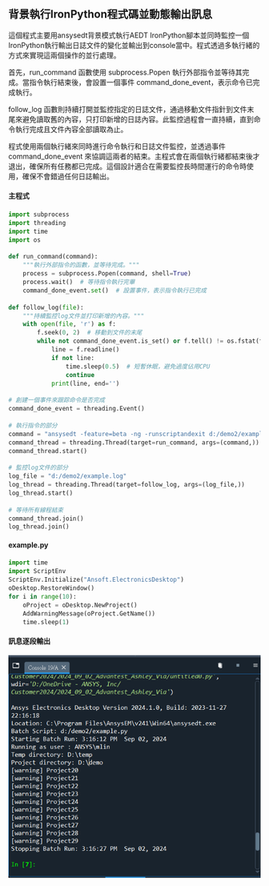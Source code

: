 背景執行IronPython程式碼並動態輸出訊息
---
這個程式主要用ansysedt背景模式執行AEDT IronPython腳本並同時監控一個IronPython執行輸出日誌文件的變化並輸出到console當中。程式透過多執行緒的方式來實現這兩個操作的並行處理。

首先，run_command 函數使用 subprocess.Popen 執行外部指令並等待其完成。當指令執行結束後，會設置一個事件 command_done_event，表示命令已完成執行。

follow_log 函數則持續打開並監控指定的日誌文件，通過移動文件指針到文件末尾來避免讀取舊的內容，只打印新增的日誌內容。此監控過程會一直持續，直到命令執行完成且文件內容全部讀取為止。

程式使用兩個執行緒來同時進行命令執行和日誌文件監控，並透過事件 command_done_event 來協調這兩者的結束。主程式會在兩個執行緒都結束後才退出，確保所有任務都已完成。這個設計適合在需要監控長時間運行的命令時使用，確保不會錯過任何日誌輸出。

#### 主程式
```python
import subprocess
import threading
import time
import os

def run_command(command):
    """執行外部指令的函數，並等待完成。"""
    process = subprocess.Popen(command, shell=True)
    process.wait()  # 等待指令執行完畢
    command_done_event.set()  # 設置事件，表示指令執行已完成

def follow_log(file):
    """持續監控log文件並打印新增的內容。"""
    with open(file, 'r') as f:
        f.seek(0, 2)  # 移動到文件的末尾
        while not command_done_event.is_set() or f.tell() != os.fstat(f.fileno()).st_size:
            line = f.readline()
            if not line:
                time.sleep(0.5)  # 短暫休眠，避免過度佔用CPU
                continue
            print(line, end='')

# 創建一個事件來跟踪命令是否完成
command_done_event = threading.Event()

# 執行指令的部分
command = "ansysedt -feature=beta -ng -runscriptandexit d:/demo2/example.py"
command_thread = threading.Thread(target=run_command, args=(command,))
command_thread.start()

# 監控log文件的部分
log_file = "d:/demo2/example.log"
log_thread = threading.Thread(target=follow_log, args=(log_file,))
log_thread.start()

# 等待所有線程結束
command_thread.join()
log_thread.join()

```

#### example.py
```python
import time
import ScriptEnv
ScriptEnv.Initialize("Ansoft.ElectronicsDesktop")
oDesktop.RestoreWindow()
for i in range(10):
    oProject = oDesktop.NewProject()
    AddWarningMessage(oProject.GetName())
    time.sleep(1)

```
#### 訊息逐段輸出
![2024-09-02_15-20-09](/assets/2024-09-02_15-20-09.png)
